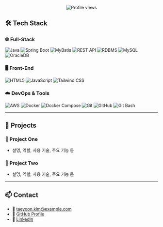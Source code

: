 
<p align="center">
  <img src="https://komarev.com/ghpvc/?username=YOUR_USERNAME" alt="Profile views"/>
</p>


## 🛠 Tech Stack

### 🌐 Full-Stack
<p>
  <img src="https://img.shields.io/badge/Java-007396?logo=java&logoColor=white" alt="Java"/>
  <img src="https://img.shields.io/badge/Spring%20Boot-6DB33F?logo=spring&logoColor=white" alt="Spring Boot"/>
  <img src="https://img.shields.io/badge/MyBatis-000000?logo=mybatis&logoColor=white" alt="MyBatis"/>
  <img src="https://img.shields.io/badge/REST%20API-0052CC?logo=swagger&logoColor=white" alt="REST API"/>
  <img src="https://img.shields.io/badge/RDBMS-7352E1?logo=postgresql&logoColor=white" alt="RDBMS"/>
  <img src="https://img.shields.io/badge/MySQL-4479A1?logo=mysql&logoColor=white" alt="MySQL"/>
  <img src="https://img.shields.io/badge/OracleDB-F80000?logo=oracle&logoColor=white" alt="OracleDB"/>
</p>

### 🖥️ Front-End
<p>
  <img src="https://img.shields.io/badge/HTML5-E34F26?logo=html5&logoColor=white" alt="HTML5"/>
  <img src="https://img.shields.io/badge/JavaScript-F7DF1E?logo=javascript&logoColor=black" alt="JavaScript"/>
  <img src="https://img.shields.io/badge/Tailwind%20CSS-38B2AC?logo=tailwindcss&logoColor=white" alt="Tailwind CSS"/>
</p>

### ☁️ DevOps & Tools
<p>
  <img src="https://img.shields.io/badge/AWS-232F3E?logo=amazonaws&logoColor=white" alt="AWS"/>
  <img src="https://img.shields.io/badge/Docker-2496ED?logo=docker&logoColor=white" alt="Docker"/>
  <img src="https://img.shields.io/badge/Docker%20Compose-2496ED?logo=docker&logoColor=white" alt="Docker Compose"/>
  <img src="https://img.shields.io/badge/Git-F05032?logo=git&logoColor=white" alt="Git"/>
  <img src="https://img.shields.io/badge/GitHub-181717?logo=github&logoColor=white" alt="GitHub"/>
  <img src="https://img.shields.io/badge/Git%20Bash-DA0111?logo=git&logoColor=white" alt="Git Bash"/>
</p>

---

## 📂 Projects
<!-- 이 아래에 각 프로젝트별로 간단히 설명을 추가하세요. -->

### 🔹 Project One
- 설명, 역할, 사용 기술, 주요 기능 등

### 🔹 Project Two
- 설명, 역할, 사용 기술, 주요 기능 등

---

## 📫 Contact
- 📧 taeyoon.kim@example.com  
- 🔗 [GitHub Profile](https://github.com/YOUR_USERNAME)  
- 🔗 [LinkedIn](https://linkedin.com/in/taeyoon-kim)  
